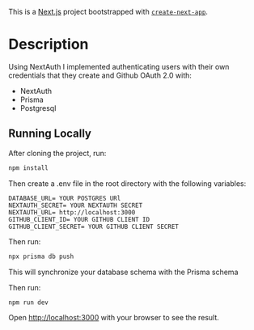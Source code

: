 This is a [Next.js](https://nextjs.org/) project bootstrapped with [`create-next-app`](https://github.com/vercel/next.js/tree/canary/packages/create-next-app).

# Description
Using NextAuth I implemented authenticating users with their own credentials that they create and Github OAuth 2.0 with:
* NextAuth
* Prisma
* Postgresql

## Running Locally

After cloning the project, run:
```bash
npm install
```

Then create a .env file in the root directory with the following variables:

```env
DATABASE_URL= YOUR POSTGRES URl
NEXTAUTH_SECRET= YOUR NEXTAUTH SECRET
NEXTAUTH_URL= http://localhost:3000
GITHUB_CLIENT_ID= YOUR GITHUB CLIENT ID
GITHUB_CLIENT_SECRET= YOUR GITHUB CLIENT SECRET
```

Then run:
```bash
npx prisma db push
```

This will synchronize your database schema with the Prisma schema

Then run:
```bash
npm run dev 
```

Open [http://localhost:3000](http://localhost:3000) with your browser to see the result.
